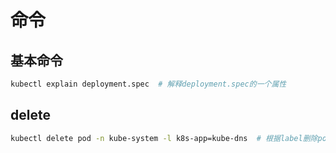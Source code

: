 # 命令

## 基本命令

``` bash
kubectl explain deployment.spec  # 解释deployment.spec的一个属性
```

## delete

```bash
kubectl delete pod -n kube-system -l k8s-app=kube-dns  # 根据label删除pod
```